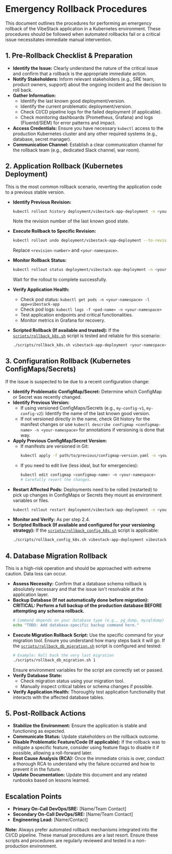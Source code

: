 # Emergency Rollback Procedures

This document outlines the procedures for performing an emergency rollback of the VibeStack application in a Kubernetes environment. These procedures should be followed when automated rollbacks fail or a critical issue necessitates immediate manual intervention.

## 1. Pre-Rollback Checklist & Preparation

*   **Identify the Issue:** Clearly understand the nature of the critical issue and confirm that a rollback is the appropriate immediate action.
*   **Notify Stakeholders:** Inform relevant stakeholders (e.g., SRE team, product owners, support) about the ongoing incident and the decision to roll back.
*   **Gather Information:**
    *   Identify the last known good deployment/version.
    *   Identify the current problematic deployment/version.
    *   Check CI/CD pipeline logs for the failed deployment (if applicable).
    *   Check monitoring dashboards (Prometheus, Grafana) and logs (Fluentd/SIEM) for error patterns and impact.
*   **Access Credentials:** Ensure you have necessary `kubectl` access to the production Kubernetes cluster and any other required systems (e.g., database, secret manager).
*   **Communication Channel:** Establish a clear communication channel for the rollback team (e.g., dedicated Slack channel, war room).

## 2. Application Rollback (Kubernetes Deployment)

This is the most common rollback scenario, reverting the application code to a previous stable version.

*   **Identify Previous Revision:**
    ```bash
    kubectl rollout history deployment/vibestack-app-deployment -n <your-namespace>
    ```
    Note the revision number of the last known good state.

*   **Execute Rollback to Specific Revision:**
    ```bash
    kubectl rollout undo deployment/vibestack-app-deployment --to-revision=<revision-number> -n <your-namespace>
    ```
    Replace `<revision-number>` and `<your-namespace>`.

*   **Monitor Rollback Status:**
    ```bash
    kubectl rollout status deployment/vibestack-app-deployment -n <your-namespace> --watch
    ```
    Wait for the rollout to complete successfully.

*   **Verify Application Health:**
    *   Check pod status: `kubectl get pods -n <your-namespace> -l app=vibestack-app`
    *   Check pod logs: `kubectl logs -f <pod-name> -n <your-namespace>`
    *   Test application endpoints and critical functionalities.
    *   Monitor metrics in Grafana for recovery.

*   **Scripted Rollback (If available and trusted):**
    If the [`scripts/rollback_k8s.sh`](scripts/rollback_k8s.sh) script is tested and reliable for this scenario:
    ```bash
    ./scripts/rollback_k8s.sh vibestack-app-deployment <your-namespace>
    ```

## 3. Configuration Rollback (Kubernetes ConfigMaps/Secrets)

If the issue is suspected to be due to a recent configuration change:

*   **Identify Problematic ConfigMap/Secret:** Determine which ConfigMap or Secret was recently changed.
*   **Identify Previous Version:**
    *   If using versioned ConfigMaps/Secrets (e.g., `my-config-v1`, `my-config-v2`): Identify the name of the last known good version.
    *   If not versioned directly in the name, check Git history for the manifest changes or use `kubectl describe configmap <configmap-name> -n <your-namespace>` for annotations if versioning is done that way.
*   **Apply Previous ConfigMap/Secret Version:**
    *   If manifests are versioned in Git:
        ```bash
        kubectl apply -f path/to/previous/configmap-version.yaml -n <your-namespace>
        ```
    *   If you need to edit live (less ideal, but for emergencies):
        ```bash
        kubectl edit configmap <configmap-name> -n <your-namespace>
        # Carefully revert the changes.
        ```
*   **Restart Affected Pods:** Deployments need to be rolled (restarted) to pick up changes in ConfigMaps or Secrets they mount as environment variables or files.
    ```bash
    kubectl rollout restart deployment/vibestack-app-deployment -n <your-namespace>
    ```
*   **Monitor and Verify:** As per step 2.4.
*   **Scripted Rollback (If available and configured for your versioning strategy):**
    If the [`scripts/rollback_config_k8s.sh`](scripts/rollback_config_k8s.sh) script is applicable:
    ```bash
    ./scripts/rollback_config_k8s.sh vibestack-app-deployment vibestack-config <target-version-tag> <your-namespace>
    ```

## 4. Database Migration Rollback

This is a high-risk operation and should be approached with extreme caution. Data loss can occur.

*   **Assess Necessity:** Confirm that a database schema rollback is absolutely necessary and that the issue isn't resolvable at the application layer.
*   **Backup Database (If not automatically done before migration):**
    **CRITICAL: Perform a full backup of the production database BEFORE attempting any schema rollback.**
    ```bash
    # Command depends on your database type (e.g., pg_dump, mysqldump)
    echo "TODO: Add database-specific backup command here."
    ```
*   **Execute Migration Rollback Script:**
    Use the specific command for your migration tool. Ensure you understand how many steps back it will go.
    If the [`scripts/rollback_db_migration.sh`](scripts/rollback_db_migration.sh) script is configured and tested:
    ```bash
    # Example: Roll back the very last migration
    ./scripts/rollback_db_migration.sh 1
    ```
    Ensure environment variables for the script are correctly set or passed.
*   **Verify Database State:**
    *   Check migration status using your migration tool.
    *   Manually inspect critical tables or schema changes if possible.
*   **Verify Application Health:** Thoroughly test application functionality that interacts with the affected database tables.

## 5. Post-Rollback Actions

*   **Stabilize the Environment:** Ensure the application is stable and functioning as expected.
*   **Communicate Status:** Update stakeholders on the rollback outcome.
*   **Disable Problematic Feature/Code (If applicable):** If the rollback was to mitigate a specific feature, consider using feature flags to disable it if possible, allowing a roll-forward later.
*   **Root Cause Analysis (RCA):** Once the immediate crisis is over, conduct a thorough RCA to understand why the failure occurred and how to prevent it in the future.
*   **Update Documentation:** Update this document and any related runbooks based on lessons learned.

## Escalation Points

*   **Primary On-Call DevOps/SRE:** [Name/Team Contact]
*   **Secondary On-Call DevOps/SRE:** [Name/Team Contact]
*   **Engineering Lead:** [Name/Contact]

**Note:** Always prefer automated rollback mechanisms integrated into the CI/CD pipeline. These manual procedures are a last resort. Ensure these scripts and procedures are regularly reviewed and tested in a non-production environment.